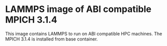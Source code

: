 # LAMMPS image of ABI compatible MPICH 3.1.4

This image contains LAMMPS to run on ABI compatible HPC machines. 
The MPICH 3.1.4 is installed from base container.
